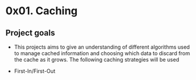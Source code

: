 # 0x01. Caching

## Project goals

* This projects aims to give an understanding of different algorithms used to manage cached information and choosing which data to  discard from the cache as it grows. The following caching strategies will be used
- First-In/First-Out 
